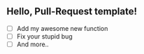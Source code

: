 ## Hello, Pull-Request template!

- [ ] Add my awesome new function
- [ ] Fix your stupid bug
- [ ] And more..
